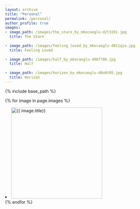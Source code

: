 ```yaml
---
layout: archive
title: "Personal"
permalink: /personal/
author_profile: true
images:
- image_path: /images/the_stare_by_mkocaoglu-d2t319i.jpg
  title: The Stare
  
- image_path: /images/feeling_loved_by_mkocaoglu-d811qia.jpg
  title: Feeling Loved
  
- image_path: /images/half_by_mkocaoglu-d9bf786.jpg
  title: Half
  
- image_path: /images/horizon_by_mkocaoglu-d8o6t05.jpg
  title: Horizon
---
```


{% include base_path %}

<p float="left">
    {% for image in page.images %}
    <li><img src="{{ image.image_path }}" alt="{{ image.title}}" width="300"/></li>
  {% endfor %}
</p>
